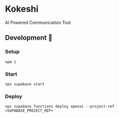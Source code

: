 # Kokeshi

AI Powered Communication Tool

## Development 👷

### Setup

```shell
npm i
```

### Start

```shell
npx supabase start
```

### Deploy

```shell
npx supabase functions deploy openai --project-ref <SUPABASE_PROJECT_REF>
```
